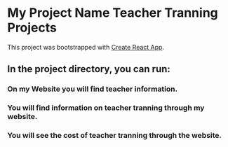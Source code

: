# My Project Name Teacher Tranning Projects

This project was bootstrapped with [Create React App](https://teachers-tranning-projects-assignment-8.netlify.app/).

## In the project directory, you can run:

### On my Website you will find teacher information.

### You will find information on teacher tranning through my website.

### You will see the cost of teacher tranning through the website.

